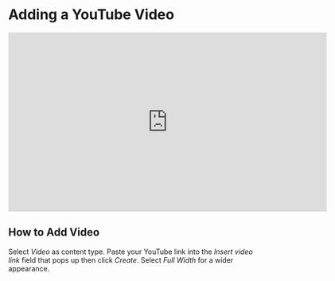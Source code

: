 # Adding a YouTube Video

<iframe src="https://player.vimeo.com/video/174627600" width="640" height="360" frameborder="0" webkitallowfullscreen mozallowfullscreen allowfullscreen></iframe>

## How to Add Video

Select _Video_ as content type. Paste your YouTube link into the _Insert video link_ field that pops up then click _Create_. 
Select _Full Width_ for a wider appearance.

